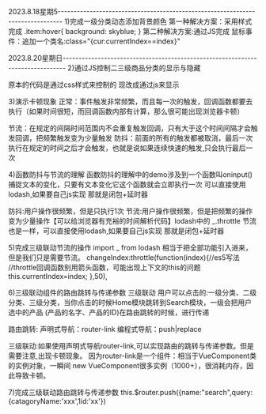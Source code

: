 2023.8.18星期5-------------------------------------------------------------------------------
1)完成一级分类动态添加背景颜色
第一种解决方案：采用样式完成
        .item:hover{
                    background: skyblue;
                }
第二种解决方案:通过JS完成
    鼠标事件：追加一个类名:class="{cur:currentIndex==index}"



2023.8.20星期日-------------------------------------------------------------------------------
2)通过JS控制二三级商品分类的显示与隐藏
<div class="item-list clearfix" :style="{display:currentIndex==index?'block':'none'}">
原本的代码是通过css样式来控制的 现改成通过js来显示

3)演示卡顿现象
正常：事件触发非常频繁，而且每一次的触发，回调函数都要去执行（如果时间很短，而回调函数内部有计算，那么很可能出现浏览器卡顿）

节流：在规定的间隔时间范围内不会重复触发回调，只有大于这个时间间隔才会触发回调，把频繁触发变为少量触发
防抖：前面的所有的触发都被取消，最后一次执行在规定的时间之后才会触发，也就是说如果连续快速的触发,只会执行最后一次

4)函数防抖与节流的理解
函数防抖的理解中的demo涉及到一个函数叫oninput()捕捉文本的变化，只要有文本变化它这个函数就会立即执行一次
可以直接使用lodash,如果要自己js实现 那就是闭包+延时器

防抖:用户操作很频繁，但是只执行1次
节流:用户操作很频繁，但是把频繁的操作变为少量操作【可以给浏览器有充裕的时间解析代码】lodash中的 _.throttle
节流也是一样，可以直接使用lodash,如果要自己js实现 那就是闭包+延时器

5)完成三级联动节流的操作
import _ from lodash 相当于把全部功能引入进来，但是我们只是需要节流。
changeIndex:throttle(function(index){//es5写法
            //throttle回调函数别用箭头函数，可能出现上下文的this的问题
            this.currentIndex=index;
            <!-- console.log("鼠标进入了"+index) -->
        },50),

6)三级联动组件的路由跳转与传递参数
三级联动 用户可以点击的:一级分类、二级分类、三级分类，当你点击的时候Home模块跳转到Search模块，一级会把用户选中的产品
(产品的名字、产品的ID)在路由跳转的时候，进行传递

路由跳转:
声明式导航：router-link
编程式导航：push|replace

三级联动:如果使用声明式导航router-link,可以实现路由的跳转与传递参数。但是需要注意,出现卡顿现象。
因为router-link是一个组件：相当于VueComponent类的实例对象，一瞬间
new VueComponent很多实例（1000+），很消耗内存，因此导致卡顿。

7)完成三级联动路由跳转与传递参数
this.$router.push({name:"search",query:{catagoryName:'xxx',1id:'xx'})
